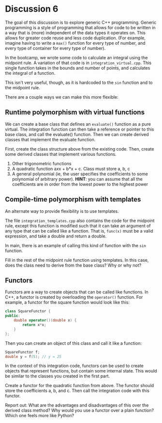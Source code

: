 # Discussion 6

The goal of this discussion is to explore generic C++ programming. Generic programming
is a style of programming that allows for code to be written in a way that is (more) independent
of the data types it operates on. This allows for greater code reuse and less code duplication. (For example,
imagine having to write a `max()` function for every type of number, and every type of container for
every type of number). 

In the bootcamp, we wrote some code to calculate an integral using the midpoint rule.
A variation of that code is in `integration_virtual.cpp`.
This single function takes in the bounds and number of points, and calculates the integral of a function.

This isn't very useful, though, as it is hardcoded to the `sin` function and to the midpoint rule.

There are a couple ways we can make this more flexible:

## Runtime polymorphism with virtual functions

We can create a base class that defines an `evaluate()` function as a pure virtual.
The integration function can then take a reference or pointer to this base class,
and call the evaluate() function. Then we can create derived classes that implement the evaluate function.

First, create the class structure above from the existing code. Then, create some derived classes that
implement various functions.

1. Other trigonometric functions
2. A quadratic function a*x*x + b*x + c. Class must store a, b, c
3. A general polynomial (ie, the user specifies the coefficients to some polynomial of arbitrary power).
   **HINT**: you can assume that all the coefficients are in order from the lowest power to the highest power

## Compile-time polymorphism with templates

An alternate way to provide flexibility is to use templates.

The file `integration_templates.cpp` also contains the code for the midpoint rule, except this function
is modified such that it can take an argument of any type that can be called like a function.
That is, `func(x)` must be a valid expression, and take a double and return a double. 

In main, there is an example of calling this kind of function with the `sin` function.

Fill in the rest of the midpoint rule function using templates. In this case, does the class need to derive
from the base class? Why or why not?

## Functors

Functors are a way to create objects that can be called like functions.
In C++, a functor is created by overloading the `operator()` function.
For example, a functor for the square function would look like this:

```C++
class SquareFunctor {
public:
    double operator()(double x) {
        return x*x;
    }
};
```

Then you can create an object of this class and call it like a function:

```C++
SquareFunctor f;
double y = f(5); // y = 25
```

In the context of this integration code, functors can be used to create objects that represent functions,
but contain some internal state. This would be similar to the classes you created in the first part.

Create a functor for the quadratic function from above. The functor should store the coefficients a, b, and c.
Then call the integration code with this functor.

Report out: What are the advantages and disadvantages of this over the derived class method?
Why would you use a functor over a plain function? Which one feels more like Python?


